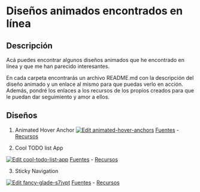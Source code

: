 # Diseños animados encontrados en línea

## Descripción
Acá puedes encontrar algunos diseños animados que he encontrado en línea y que me han parecido interesantes.

En cada carpeta encontrarás un archivo README.md con la descripción del diseño animado y un enlace al mismo para que puedas verlo en acción. Además, pondré los enlaces a los recursos de los propios creados para que le puedan dar seguimiento y amor a ellos.

## Diseños
1. Animated Hover Anchor
[![Edit animated-hover-anchors](https://codesandbox.io/static/img/play-codesandbox.svg)](https://codesandbox.io/s/animated-hover-anchors-gjdcdv?fontsize=14&hidenavigation=1&theme=dark)
  [Fuentes](https://www.instagram.com/p/CvtiqG4LsQq/?img_index=3) - [Recursos](https://github.com/plasenca/animated-designs/tree/master/animated-hover-anchors)

2. Cool TODO list App

  [![Edit cool-todo-list-app](https://codesandbox.io/static/img/play-codesandbox.svg)](https://codesandbox.io/s/practical-rain-stlrqc?fontsize=14&hidenavigation=1&theme=dark)
  [Fuentes](https://www.instagram.com/p/CvbfgbYoNzC/?img_index=1) - [Recursos](https://github.com/plasenca/animated-designs/tree/master/cool-todo-list-app)

3. Sticky Navigation

  [![Edit fancy-glade-s7jvpt](https://codesandbox.io/static/img/play-codesandbox.svg)](https://codesandbox.io/s/fancy-glade-s7jvpt?fontsize=14&hidenavigation=1&theme=dark)
  [Fuentes](https://www.instagram.com/parth.webdev) - [Recursos](https://github.com/plasenca/animated-designs/tree/master/sticky-navbar)